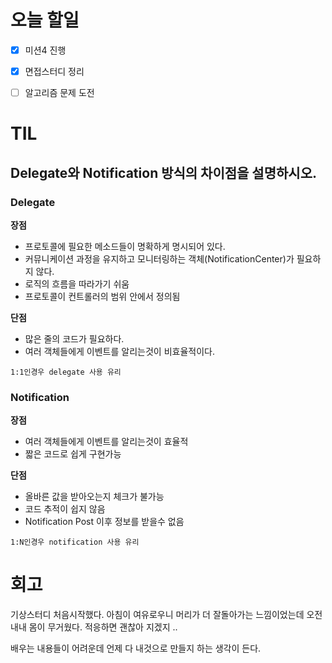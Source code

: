 # 오늘 할일

- [x] 미션4 진행
- [x] 면접스터디 정리
- [ ] 알고리즘 문제 도전



# TIL

## Delegate와 Notification 방식의 차이점을 설명하시오.

### Delegate

**장점**

- 프로토콜에 필요한 메소드들이 명확하게 명시되어 있다.
- 커뮤니케이션 과정을 유지하고 모니터링하는 객체(NotificationCenter)가 필요하지 않다.
- 로직의 흐름을 따라가기 쉬움
- 프로토콜이 컨트롤러의 범위 안에서 정의됨

**단점**

- 많은 줄의 코드가 필요하다.
- 여러 객체들에게 이벤트를 알리는것이 비효율적이다.

`1:1인경우 delegate 사용 유리`

### Notification

**장점**

- 여러 객체들에게 이벤트를 알리는것이 효율적
- 짧은 코드로 쉽게 구현가능

**단점**

- 올바른 값을 받아오는지 체크가 불가능
- 코드 추적이 쉽지 않음
- Notification Post 이후 정보를 받을수 없음

`1:N인경우 notification 사용 유리`





# 회고

기상스터디 처음시작했다. 아침이 여유로우니 머리가 더 잘돌아가는 느낌이었는데 오전내내 몸이 무거웠다. 적응하면 괜찮아 지겠지 ..

배우는 내용들이 어려운데 언제 다 내것으로 만들지 하는 생각이 든다. 